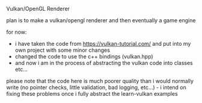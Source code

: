Vulkan/OpenGL Renderer

plan is to make a vulkan/opengl renderer and then eventually a game engine


for now:

   * i have taken the code from https://vulkan-tutorial.com/ and put into my own project with some minor changes
   * changed the code to use the c++ bindings (vulkan.hpp)
   * and now i am in the process of abstracting the vulkan code into classes etc...
 
 please note that the code here is much poorer quality than i would normally write (no pointer checks, little validation, bad logging, etc...) - i intend on fixing these problems once i fully abstract the learn-vulkan examples
